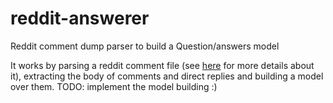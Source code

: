 # reddit-answerer
Reddit comment dump parser to build a Question/answers model

It works by parsing a reddit comment file (see [here](https://github.com/jacopofar/reddit-wordcount) for more details about it), extracting the body of comments and direct replies and building a model over them.
TODO: implement the model building :)
